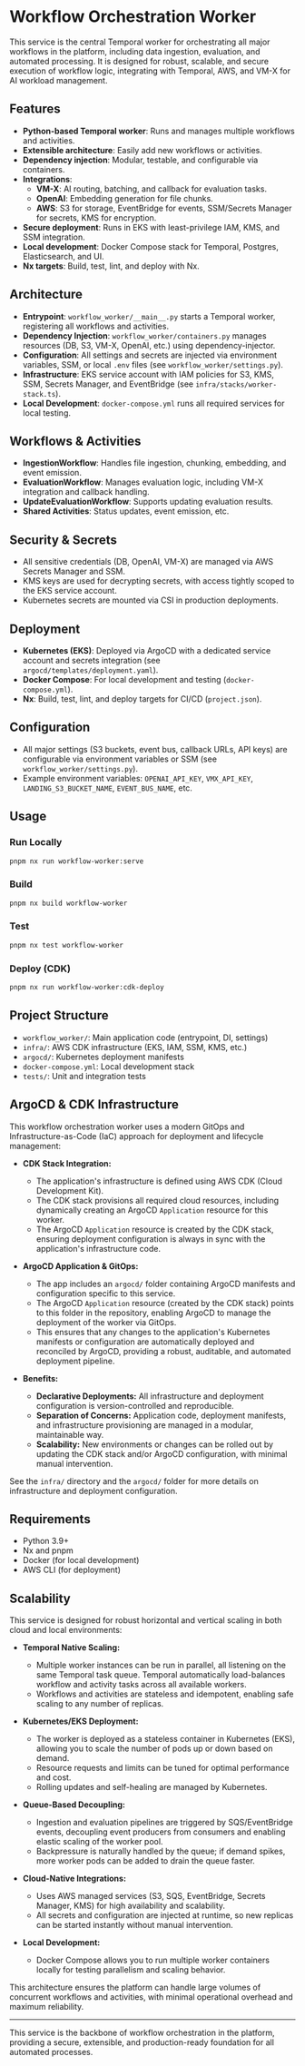 # Workflow Orchestration Worker

This service is the central Temporal worker for orchestrating all major workflows in the platform, including data ingestion, evaluation, and automated processing. It is designed for robust, scalable, and secure execution of workflow logic, integrating with Temporal, AWS, and VM-X for AI workload management.

## Features

- **Python-based Temporal worker**: Runs and manages multiple workflows and activities.
- **Extensible architecture**: Easily add new workflows or activities.
- **Dependency injection**: Modular, testable, and configurable via containers.
- **Integrations**:
  - **VM-X**: AI routing, batching, and callback for evaluation tasks.
  - **OpenAI**: Embedding generation for file chunks.
  - **AWS**: S3 for storage, EventBridge for events, SSM/Secrets Manager for secrets, KMS for encryption.
- **Secure deployment**: Runs in EKS with least-privilege IAM, KMS, and SSM integration.
- **Local development**: Docker Compose stack for Temporal, Postgres, Elasticsearch, and UI.
- **Nx targets**: Build, test, lint, and deploy with Nx.

## Architecture

- **Entrypoint**: `workflow_worker/__main__.py` starts a Temporal worker, registering all workflows and activities.
- **Dependency Injection**: `workflow_worker/containers.py` manages resources (DB, S3, VM-X, OpenAI, etc.) using dependency-injector.
- **Configuration**: All settings and secrets are injected via environment variables, SSM, or local `.env` files (see `workflow_worker/settings.py`).
- **Infrastructure**: EKS service account with IAM policies for S3, KMS, SSM, Secrets Manager, and EventBridge (see `infra/stacks/worker-stack.ts`).
- **Local Development**: `docker-compose.yml` runs all required services for local testing.

## Workflows & Activities

- **IngestionWorkflow**: Handles file ingestion, chunking, embedding, and event emission.
- **EvaluationWorkflow**: Manages evaluation logic, including VM-X integration and callback handling.
- **UpdateEvaluationWorkflow**: Supports updating evaluation results.
- **Shared Activities**: Status updates, event emission, etc.

## Security & Secrets

- All sensitive credentials (DB, OpenAI, VM-X) are managed via AWS Secrets Manager and SSM.
- KMS keys are used for decrypting secrets, with access tightly scoped to the EKS service account.
- Kubernetes secrets are mounted via CSI in production deployments.

## Deployment

- **Kubernetes (EKS)**: Deployed via ArgoCD with a dedicated service account and secrets integration (see `argocd/templates/deployment.yaml`).
- **Docker Compose**: For local development and testing (`docker-compose.yml`).
- **Nx**: Build, test, lint, and deploy targets for CI/CD (`project.json`).

## Configuration

- All major settings (S3 buckets, event bus, callback URLs, API keys) are configurable via environment variables or SSM (see `workflow_worker/settings.py`).
- Example environment variables: `OPENAI_API_KEY`, `VMX_API_KEY`, `LANDING_S3_BUCKET_NAME`, `EVENT_BUS_NAME`, etc.

## Usage

### Run Locally

```bash
pnpm nx run workflow-worker:serve
```

### Build

```bash
pnpm nx build workflow-worker
```

### Test

```bash
pnpm nx test workflow-worker
```

### Deploy (CDK)

```bash
pnpm nx run workflow-worker:cdk-deploy
```

## Project Structure

- `workflow_worker/`: Main application code (entrypoint, DI, settings)
- `infra/`: AWS CDK infrastructure (EKS, IAM, SSM, KMS, etc.)
- `argocd/`: Kubernetes deployment manifests
- `docker-compose.yml`: Local development stack
- `tests/`: Unit and integration tests

## ArgoCD & CDK Infrastructure

This workflow orchestration worker uses a modern GitOps and Infrastructure-as-Code (IaC) approach for deployment and lifecycle management:

- **CDK Stack Integration:**
  - The application's infrastructure is defined using AWS CDK (Cloud Development Kit).
  - The CDK stack provisions all required cloud resources, including dynamically creating an ArgoCD `Application` resource for this worker.
  - The ArgoCD `Application` resource is created by the CDK stack, ensuring deployment configuration is always in sync with the application's infrastructure code.

- **ArgoCD Application & GitOps:**
  - The app includes an `argocd/` folder containing ArgoCD manifests and configuration specific to this service.
  - The ArgoCD `Application` resource (created by the CDK stack) points to this folder in the repository, enabling ArgoCD to manage the deployment of the worker via GitOps.
  - This ensures that any changes to the application's Kubernetes manifests or configuration are automatically deployed and reconciled by ArgoCD, providing a robust, auditable, and automated deployment pipeline.

- **Benefits:**
  - **Declarative Deployments:** All infrastructure and deployment configuration is version-controlled and reproducible.
  - **Separation of Concerns:** Application code, deployment manifests, and infrastructure provisioning are managed in a modular, maintainable way.
  - **Scalability:** New environments or changes can be rolled out by updating the CDK stack and/or ArgoCD configuration, with minimal manual intervention.

See the `infra/` directory and the `argocd/` folder for more details on infrastructure and deployment configuration.

## Requirements

- Python 3.9+
- Nx and pnpm
- Docker (for local development)
- AWS CLI (for deployment)

## Scalability

This service is designed for robust horizontal and vertical scaling in both cloud and local environments:

- **Temporal Native Scaling:**

  - Multiple worker instances can be run in parallel, all listening on the same Temporal task queue. Temporal automatically load-balances workflow and activity tasks across all available workers.
  - Workflows and activities are stateless and idempotent, enabling safe scaling to any number of replicas.

- **Kubernetes/EKS Deployment:**

  - The worker is deployed as a stateless container in Kubernetes (EKS), allowing you to scale the number of pods up or down based on demand.
  - Resource requests and limits can be tuned for optimal performance and cost.
  - Rolling updates and self-healing are managed by Kubernetes.

- **Queue-Based Decoupling:**

  - Ingestion and evaluation pipelines are triggered by SQS/EventBridge events, decoupling event producers from consumers and enabling elastic scaling of the worker pool.
  - Backpressure is naturally handled by the queue; if demand spikes, more worker pods can be added to drain the queue faster.

- **Cloud-Native Integrations:**

  - Uses AWS managed services (S3, SQS, EventBridge, Secrets Manager, KMS) for high availability and scalability.
  - All secrets and configuration are injected at runtime, so new replicas can be started instantly without manual intervention.

- **Local Development:**
  - Docker Compose allows you to run multiple worker containers locally for testing parallelism and scaling behavior.

This architecture ensures the platform can handle large volumes of concurrent workflows and activities, with minimal operational overhead and maximum reliability.

---

This service is the backbone of workflow orchestration in the platform, providing a secure, extensible, and production-ready foundation for all automated processes.
